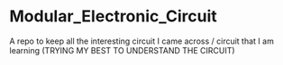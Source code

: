# Modular_Electronic_Circuit
A repo to keep all the interesting circuit I came across / circuit that I am learning (TRYING MY BEST TO UNDERSTAND THE CIRCUIT)
